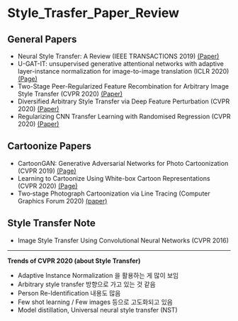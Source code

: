 # Style_Trasfer_Paper_Review
General Papers
--------------
- Neural Style Transfer: A Review (IEEE TRANSACTIONS 2019) [(Paper)](https://ieeexplore.ieee.org/stamp/stamp.jsp?tp=&arnumber=8732370) 
- U-GAT-IT: unsupervised generative attentional networks with adaptive layer-instance normalization for image-to-image translation (ICLR 2020) [(Page)](https://iclr.cc/virtual_2020/poster_BJlZ5ySKPH.html)
- Two-Stage Peer-Regularized Feature Recombination for Arbitrary Image Style Transfer (CVPR 2020) [(Paper)](https://openaccess.thecvf.com/content_CVPR_2020/html/Svoboda_Two-Stage_Peer-Regularized_Feature_Recombination_for_Arbitrary_Image_Style_Transfer_CVPR_2020_paper.html)
- Diversified Arbitrary Style Transfer via Deep Feature Perturbation (CVPR 2020) [(Paper)](https://openaccess.thecvf.com/content_CVPR_2020/html/Wang_Diversified_Arbitrary_Style_Transfer_via_Deep_Feature_Perturbation_CVPR_2020_paper.html)
- Regularizing CNN Transfer Learning with Randomised Regression (CVPR 2020) [(Paper)](https://openaccess.thecvf.com/content_CVPR_2020/html/Zhong_Regularizing_CNN_Transfer_Learning_With_Randomised_Regression_CVPR_2020_paper.html)

Cartoonize Papers
------------------
- CartoonGAN: Generative Adversarial Networks for Photo Cartoonization (CVPR 2019) [(Page)](https://leemeng.tw/generate-anime-using-cartoongan-and-tensorflow2-en.html)
- Learning to Cartoonize Using White-box Cartoon Representations (CVPR 2020) [(Page)](https://systemerrorwang.github.io/White-box-Cartoonization/)
- Two‐stage Photograph Cartoonization via Line Tracing (Computer Graphics Forum 2020) [(paper)](https://onlinelibrary.wiley.com/doi/epdf/10.1111/cgf.14170)

Style Transfer Note
------------------
- Image Style Transfer Using Convolutional Neural Networks (CVPR 2016)


***
**Trends of CVPR 2020 (about Style Transfer)**
-	Adaptive Instance Normalization 을 활용하는 게 많이 보임
-	Arbitrary style transfer 방향으로 가고 있는 것 같음
-	Person Re-Identification 내용도 많음
-	Few shot learning / Few images 등으로 고도화되고 있음
-	Model distillation, Universal neural style transfer (NST)
